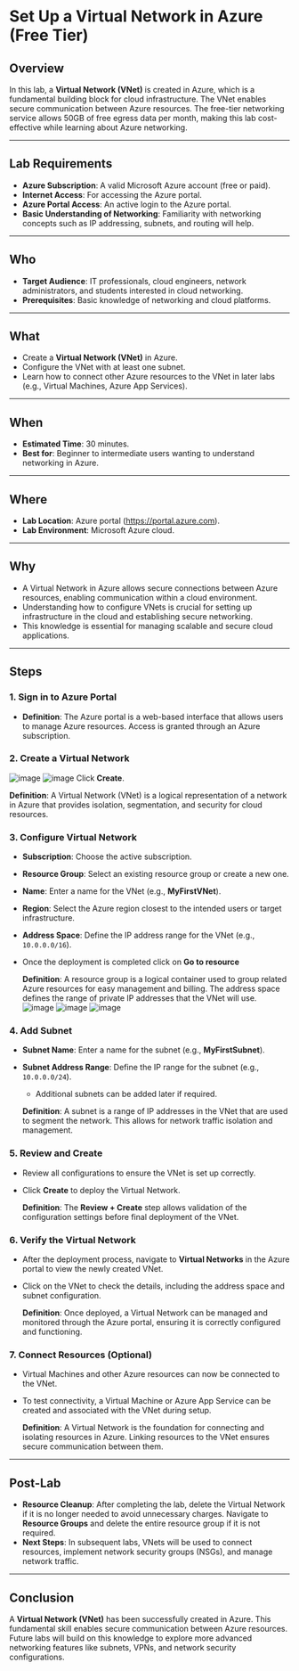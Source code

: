 # Set Up a Virtual Network in Azure (Free Tier)

## Overview
In this lab, a **Virtual Network (VNet)** is created in Azure, which is a fundamental building block for cloud infrastructure. The VNet enables secure communication between Azure resources. The free-tier networking service allows 50GB of free egress data per month, making this lab cost-effective while learning about Azure networking.

---

## Lab Requirements
- **Azure Subscription**: A valid Microsoft Azure account (free or paid).
- **Internet Access**: For accessing the Azure portal.
- **Azure Portal Access**: An active login to the Azure portal.
- **Basic Understanding of Networking**: Familiarity with networking concepts such as IP addressing, subnets, and routing will help.

---

## Who
- **Target Audience**: IT professionals, cloud engineers, network administrators, and students interested in cloud networking.
- **Prerequisites**: Basic knowledge of networking and cloud platforms.

---

## What
- Create a **Virtual Network (VNet)** in Azure.
- Configure the VNet with at least one subnet.
- Learn how to connect other Azure resources to the VNet in later labs (e.g., Virtual Machines, Azure App Services).

---

## When
- **Estimated Time**: 30 minutes.
- **Best for**: Beginner to intermediate users wanting to understand networking in Azure.

---

## Where
- **Lab Location**: Azure portal (https://portal.azure.com).
- **Lab Environment**: Microsoft Azure cloud.

---

## Why
- A Virtual Network in Azure allows secure connections between Azure resources, enabling communication within a cloud environment.
- Understanding how to configure VNets is crucial for setting up infrastructure in the cloud and establishing secure networking.
- This knowledge is essential for managing scalable and secure cloud applications.

---

## Steps

### 1. Sign in to Azure Portal
- **Definition**: The Azure portal is a web-based interface that allows users to manage Azure resources. Access is granted through an Azure subscription.

### 2. Create a Virtual Network
![image](https://github.com/user-attachments/assets/5df72747-dee4-4e3e-881b-af234c99b432)
![image](https://github.com/user-attachments/assets/0b7fb743-dfa2-4b07-b5a9-20379b658047)
Click **Create**.

   **Definition**: A Virtual Network (VNet) is a logical representation of a network in Azure that provides isolation, segmentation, and security for cloud resources.

### 3. Configure Virtual Network
- **Subscription**: Choose the active subscription.
- **Resource Group**: Select an existing resource group or create a new one.
- **Name**: Enter a name for the VNet (e.g., **MyFirstVNet**).
- **Region**: Select the Azure region closest to the intended users or target infrastructure.
- **Address Space**: Define the IP address range for the VNet (e.g., `10.0.0.0/16`).
- Once the deployment is completed click on **Go to resource**

   **Definition**: A resource group is a logical container used to group related Azure resources for easy management and billing. The address space defines the range of private IP addresses that the VNet will use.
![image](https://github.com/user-attachments/assets/57217347-c6b3-4fa9-9a61-2d598c681a81)
![image](https://github.com/user-attachments/assets/cf1370bc-6563-4a4f-ad70-40f4dfb75512)
![image](https://github.com/user-attachments/assets/c3079442-d5ce-4330-a42d-c8a09dd8f868)

### 4. Add Subnet
- **Subnet Name**: Enter a name for the subnet (e.g., **MyFirstSubnet**).
- **Subnet Address Range**: Define the IP range for the subnet (e.g., `10.0.0.0/24`).
  - Additional subnets can be added later if required.

   **Definition**: A subnet is a range of IP addresses in the VNet that are used to segment the network. This allows for network traffic isolation and management.

### 5. Review and Create
- Review all configurations to ensure the VNet is set up correctly.
- Click **Create** to deploy the Virtual Network.

   **Definition**: The **Review + Create** step allows validation of the configuration settings before final deployment of the VNet.

### 6. Verify the Virtual Network
- After the deployment process, navigate to **Virtual Networks** in the Azure portal to view the newly created VNet.
- Click on the VNet to check the details, including the address space and subnet configuration.

   **Definition**: Once deployed, a Virtual Network can be managed and monitored through the Azure portal, ensuring it is correctly configured and functioning.

### 7. Connect Resources (Optional)
- Virtual Machines and other Azure resources can now be connected to the VNet.
- To test connectivity, a Virtual Machine or Azure App Service can be created and associated with the VNet during setup.

   **Definition**: A Virtual Network is the foundation for connecting and isolating resources in Azure. Linking resources to the VNet ensures secure communication between them.

---

## Post-Lab
- **Resource Cleanup**: After completing the lab, delete the Virtual Network if it is no longer needed to avoid unnecessary charges. Navigate to **Resource Groups** and delete the entire resource group if it is not required.
- **Next Steps**: In subsequent labs, VNets will be used to connect resources, implement network security groups (NSGs), and manage network traffic.

---

## Conclusion
A **Virtual Network (VNet)** has been successfully created in Azure. This fundamental skill enables secure communication between Azure resources. Future labs will build on this knowledge to explore more advanced networking features like subnets, VPNs, and network security configurations.
